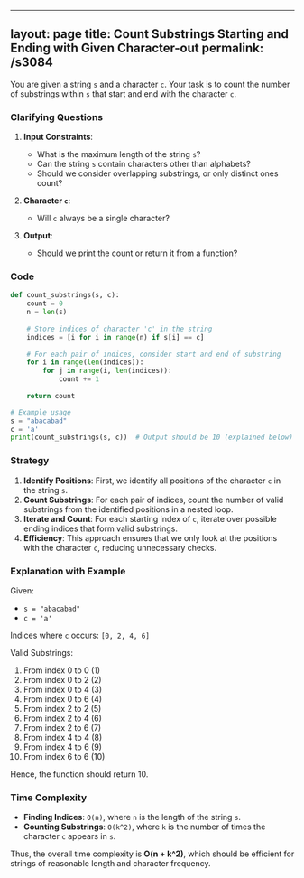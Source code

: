 
---
layout: page
title:  Count Substrings Starting and Ending with Given Character-out
permalink: /s3084
---
You are given a string `s` and a character `c`. Your task is to count the number of substrings within `s` that start and end with the character `c`.

### Clarifying Questions
1. **Input Constraints**:
   - What is the maximum length of the string `s`?
   - Can the string `s` contain characters other than alphabets?
   - Should we consider overlapping substrings, or only distinct ones count?

2. **Character `c`**:
   - Will `c` always be a single character?
   
3. **Output**:
   - Should we print the count or return it from a function?

### Code

```python
def count_substrings(s, c):
    count = 0
    n = len(s)
    
    # Store indices of character 'c' in the string
    indices = [i for i in range(n) if s[i] == c]
    
    # For each pair of indices, consider start and end of substring
    for i in range(len(indices)):
        for j in range(i, len(indices)):
            count += 1
            
    return count

# Example usage
s = "abacabad"
c = 'a'
print(count_substrings(s, c))  # Output should be 10 (explained below)
```

### Strategy
1. **Identify Positions**: First, we identify all positions of the character `c` in the string `s`.
2. **Count Substrings**: For each pair of indices, count the number of valid substrings from the identified positions in a nested loop.
3. **Iterate and Count**: For each starting index of `c`, iterate over possible ending indices that form valid substrings.
4. **Efficiency**: This approach ensures that we only look at the positions with the character `c`, reducing unnecessary checks.

### Explanation with Example

Given:
- `s = "abacabad"`
- `c = 'a'`

Indices where `c` occurs: `[0, 2, 4, 6]`

Valid Substrings:
1. From index 0 to 0 (1)
2. From index 0 to 2 (2)
3. From index 0 to 4 (3)
4. From index 0 to 6 (4)
5. From index 2 to 2 (5)
6. From index 2 to 4 (6)
7. From index 2 to 6 (7)
8. From index 4 to 4 (8)
9. From index 4 to 6 (9)
10. From index 6 to 6 (10)

Hence, the function should return 10.

### Time Complexity
- **Finding Indices**: `O(n)`, where `n` is the length of the string `s`.
- **Counting Substrings**: `O(k^2)`, where `k` is the number of times the character `c` appears in `s`.

Thus, the overall time complexity is **O(n + k^2)**, which should be efficient for strings of reasonable length and character frequency.